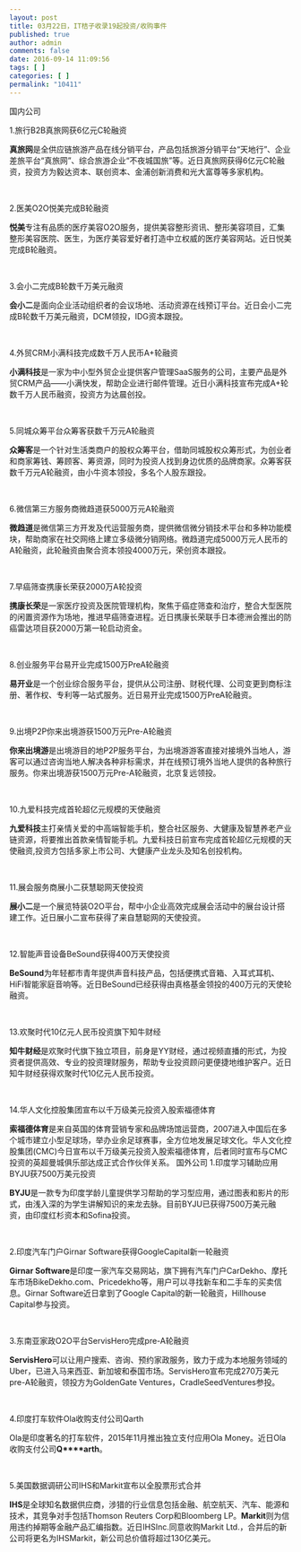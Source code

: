 ```yaml
---
layout: post
title: 03月22日，IT桔子收录19起投资/收购事件
published: true
author: admin
comments: false
date: 2016-09-14 11:09:56
tags: [ ]
categories: [ ]
permalink: "10411"
---
```

  国内公司   &nbsp; 

1.旅行B2B真旅网获6亿元C轮融资

**真旅网**是全供应链旅游产品在线分销平台，产品包括旅游分销平台“天地行”、企业差旅平台“真旅网”、综合旅游企业“不夜城国旅&#8221;等。近日真旅网获得6亿元C轮融资，投资方为毅达资本、联创资本、金浦创新消费和光大富尊等多家机构。

&nbsp;

2.医美O2O悦美完成B轮融资

**悦美**专注有品质的医疗美容O2O服务，提供美容整形资讯、整形美容项目，汇集整形美容医院、医生，为医疗美容爱好者打造中立权威的医疗美容网站。近日悦美完成B轮融资。

&nbsp;

3.会小二完成B轮数千万美元融资

**会小二**是面向企业活动组织者的会议场地、活动资源在线预订平台。近日会小二完成B轮数千万美元融资，DCM领投，IDG资本跟投。

&nbsp;

4.外贸CRM小满科技完成数千万人民币A+轮融资

**小满科技**是一家为中小型外贸企业提供客户管理SaaS服务的公司，主要产品是外贸CRM产品——小满快发，帮助企业进行邮件管理。近日小满科技宣布完成A+轮数千万人民币融资，投资方为达晨创投。

&nbsp;

5.同城众筹平台众筹客获数千万元A轮融资

**众筹客**是一个针对生活类商户的股权众筹平台，借助同城股权众筹形式，为创业者和商家筹钱、筹顾客、筹资源，同时为投资人找到身边优质的品牌商家。众筹客获数千万元A轮融资，由小牛资本领投，多名个人股东跟投。

&nbsp;

6.微信第三方服务商微趋道获5000万元A轮融资

**微趋道**是微信第三方开发及代运营服务商，提供微信微分销技术平台和多种功能模块，帮助商家在社交网络上建立多级微分销网络。微趋道完成5000万元人民币的A轮融资，此轮融资由聚合资本领投4000万元，荣创资本跟投。

&nbsp;

7.早癌筛查携康长荣获2000万A轮投资

**携康长荣**是一家医疗投资及医院管理机构，聚焦于癌症筛查和治疗，整合大型医院的闲置资源作为场地，推进早癌筛查进程。近日携康长荣联手日本德洲会推出的防癌雷达项目获2000万第一轮启动资金。

&nbsp;

8.创业服务平台易开业完成1500万PreA轮融资

**易开业**是一个创业综合服务平台，提供从公司注册、财税代理、公司变更到商标注册、著作权、专利等一站式服务。近日易开业完成1500万PreA轮融资。

&nbsp;

9.出境P2P你来出境游获1500万元Pre-A轮融资

**你来出境游**是出境游目的地P2P服务平台，为出境游游客直接对接境外当地人，游客可以通过咨询当地人解决各种非标需求，并在线预订境外当地人提供的各种旅行服务。你来出境游获1500万元Pre-A轮融资，北京复远领投。

&nbsp;

10.九爱科技完成首轮超亿元规模的天使融资

**九爱科技**主打亲情关爱的中高端智能手机，整合社区服务、大健康及智慧养老产业链资源，将要推出首款亲情智能手机。九爱科技日前宣布完成首轮超亿元规模的天使融资,投资方包括多家上市公司、大健康产业龙头及知名创投机构。

&nbsp;

11.展会服务商展小二获慧聪网天使投资

**展小二**是一个展览特装O2O平台，帮中小企业高效完成展会活动中的展台设计搭建工作。近日展小二宣布获得了来自慧聪网的天使投资。

&nbsp;

12.智能声音设备BeSound获得400万天使投资

**BeSound**为年轻都市青年提供声音科技产品，包括便携式音箱、入耳式耳机、HiFi智能家庭音响等。近日BeSound已经获得由真格基金领投的400万元的天使轮融资。

&nbsp;

13.欢聚时代10亿元人民币投资旗下知牛财经

**知牛财经**是欢聚时代旗下独立项目，前身是YY财经，通过视频直播的形式，为投资者提供高效、专业的投资理财服务，帮助专业投资顾问更便捷地维护客户。近日知牛财经获得欢聚时代10亿元人民币投资。

&nbsp;

14.华人文化控股集团宣布以千万级美元投资入股索福德体育

**索福德体育**是来自英国的体育营销专家和品牌场馆运营商，2007进入中国后在多个城市建立小型足球场，举办业余足球赛事，全方位地发展足球文化。华人文化控股集团(CMC)今日宣布以千万级美元投资入股索福德体育，后者同时宣布与CMC投资的英超曼城俱乐部达成正式合作伙伴关系。  国外公司   1.印度学习辅助应用BYJU获7500万美元投资 

**BYJU**是一款专为印度学龄儿童提供学习帮助的学习型应用，通过图表和影片的形式，由浅入深的为学生讲解知识的来龙去脉。目前BYJU已获得7500万美元融资，由印度红杉资本和Sofina投资。

&nbsp;

2.印度汽车门户Girnar Software获得GoogleCapital新一轮融资

**Girnar Software**是印度一家汽车交易网站，旗下拥有汽车门户CarDekho、摩托车市场BikeDekho.com、Pricedekho等，用户可以寻找新车和二手车的买卖信息。Girnar Software近日拿到了Google Capital的新一轮融资，Hillhouse Capital参与投资。

&nbsp;

3.东南亚家政O2O平台ServisHero完成pre-A轮融资

**ServisHero**可以让用户搜索、咨询、预约家政服务，致力于成为本地服务领域的Uber，已进入马来西亚、新加坡和泰国市场。ServisHero宣布完成270万美元pre-A轮融资，领投方为GoldenGate Ventures，CradleSeedVentures参投。

&nbsp;

4.印度打车软件Ola收购支付公司Qarth

Ola是印度著名的打车软件，2015年11月推出独立支付应用Ola Money。近日Ola收购支付公司**Q****arth**。

&nbsp;

5.美国数据调研公司IHS和Markit宣布以全股票形式合并

**IHS**是全球知名数据供应商，涉猎的行业信息包括金融、航空航天、汽车、能源和技术，其竞争对手包括Thomson Reuters Corp和Bloomberg LP。**Markit**则为信用违约掉期等金融产品汇编指数。近日IHSInc.同意收购Markit Ltd.，合并后的新公司将更名为IHSMarkit，新公司总价值将超过130亿美元。 
